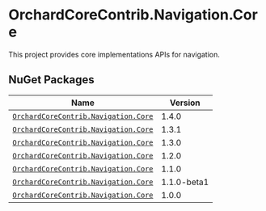 # OrchardCoreContrib.Navigation.Core

This project provides core implementations APIs for navigation.

## NuGet Packages

| Name                                                                                                                  | Version     |
|-----------------------------------------------------------------------------------------------------------------------|-------------|
| [`OrchardCoreContrib.Navigation.Core`](https://www.nuget.org/packages/OrchardCoreContrib.Navigation.Core/1.4.0)       | 1.4.0       |
| [`OrchardCoreContrib.Navigation.Core`](https://www.nuget.org/packages/OrchardCoreContrib.Navigation.Core/1.3.1)       | 1.3.1       |
| [`OrchardCoreContrib.Navigation.Core`](https://www.nuget.org/packages/OrchardCoreContrib.Navigation.Core/1.3.0)       | 1.3.0       |
| [`OrchardCoreContrib.Navigation.Core`](https://www.nuget.org/packages/OrchardCoreContrib.Navigation.Core/1.2.0)       | 1.2.0       |
| [`OrchardCoreContrib.Navigation.Core`](https://www.nuget.org/packages/OrchardCoreContrib.Navigation.Core/1.1.0)       | 1.1.0       |
| [`OrchardCoreContrib.Navigation.Core`](https://www.nuget.org/packages/OrchardCoreContrib.Navigation.Core/1.1.0-beta1) | 1.1.0-beta1 |
| [`OrchardCoreContrib.Navigation.Core`](https://www.nuget.org/packages/OrchardCoreContrib.Navigation.Core/1.0.0)       | 1.0.0       |
